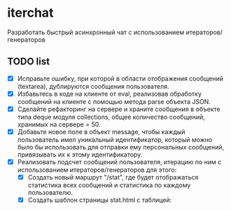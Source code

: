 # iterchat
Разработать быстрый асинхронный чат с использованием итераторов/генераторов

## TODO list

- [x] Исправьте ошибку, при которой в области отображения сообщений (textarea), дублируются сообщения пользователя.
- [x] Избавьтесь в коде на клиенте от eval, реализовав обработку сообщений на клиенте с помощью метода parse объекта JSON.
- [x] Сделайте рефакторинг на сервере и храните сообщения в объекте типа deque модуля collections, общее количество сообщений, хранимых на сервере = 50.
- [x] Добавьте новое поле в объект message, чтобы каждый пользователь имел уникальный идентификатор, который можно было бы использовать для отправки ему персональных сообщений, привязывать их к этому идентификатору.
- [x] Реализовать подсчет сообщений пользователя, итерацию по ним с использованием итераторов/генераторов для этого:
   - [x] Создать новый маршрут "/stat", где будет отображаться статистика всех сообщений и статистика по каждому пользователю.
   - [x] Создать шаблон страницы stat.html с таблицей:
